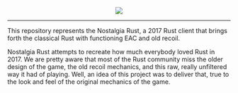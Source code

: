 <p align="center">
  <img src="https://github.com/user-attachments/assets/d4028e1c-88d5-421f-81b3-90bd6a0e38bc" />
</p>
<hr />

This repository represents the Nostalgia Rust, a 2017 Rust client that brings forth the classical Rust with functioning EAC and old recoil.

Nostalgia Rust attempts to recreate how much everybody loved Rust in 2017. We are pretty aware that most of the Rust community miss the older design of the game, the old recoil mechanics, and this raw, really unfiltered way it had of playing. Well, an idea of this project was to deliver that, true to the look and feel of the original mechanics of the game.
